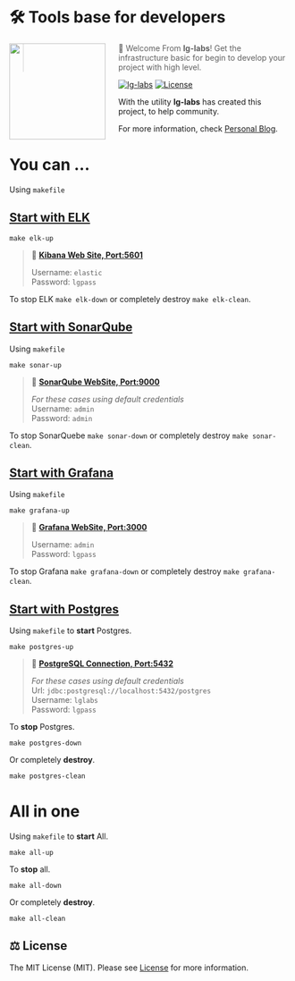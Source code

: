 # 🛠️ Tools base for developers

<img src="https://pbs.twimg.com/profile_images/1410772782238081029/VO3SPTNV_400x400.jpg" align="left" width="172px" height="172px"/>
<img align="left" width="0" height="172px" hspace="10"/>

> 👋  Welcome From **lg-labs**! Get the infrastructure basic for begin to develop your project with high level.

[![lg-labs][0]][1]
[![License][2]][3]

With the utility **lg-labs** has created this project, to help community.

For more information, check [Personal Blog][1].

# You can ...
Using `makefile`

## [Start with ELK][elk-doc]

```shell
make elk-up
```
> 👋  **[Kibana Web Site, Port:5601][kibana]**
> 
> Username: `elastic`  
> Password: `lgpass`

To stop ELK `make elk-down` or completely destroy `make elk-clean`.

## [Start with SonarQube][sonar-doc]
Using `makefile`

```shell
make sonar-up
```

> 👋  **[SonarQube WebSite, Port:9000][sonar]** 
> 
> _For these cases using default credentials_  
> Username: `admin`  
> Password: `admin`

To stop SonarQuebe `make sonar-down` or completely destroy `make sonar-clean`.


## [Start with Grafana][grafana-doc]
Using `makefile`

```shell
make grafana-up
```

> 👋  **[Grafana WebSite, Port:3000][grafana]**
>
> Username: `admin`  
> Password: `lgpass`

To stop Grafana `make grafana-down` or completely destroy `make grafana-clean`.

## [Start with Postgres][db-doc]
Using `makefile` to **start** Postgres.

```shell
make postgres-up
```

> 👋  **[PostgreSQL Connection, Port:5432][postgres]**
>
> _For these cases using default credentials_  
> Url: `jdbc:postgresql://localhost:5432/postgres`  
> Username: `lglabs`  
> Password: `lgpass`

To **stop** Postgres.
```shell
make postgres-down
```
Or completely **destroy**.
```shell
make postgres-clean
```


# All in one
Using `makefile` to **start** All.

```shell
make all-up
```

To **stop** all.
```shell
make all-down
```
Or completely **destroy**.
```shell
make all-clean
```


## ⚖️ License

The MIT License (MIT). Please see [License][3] for more information.


[0]: https://img.shields.io/badge/LgLabs-community-blue?style=flat-square
[1]: https://lufgarciaqu.medium.com
[2]: https://img.shields.io/badge/license-MIT-green?style=flat-square
[3]: LICENSE


[kibana]: http://localhost:5601
[sonar]: http://localhost:9000
[grafana]: http://localhost:3000
[postgres]: jdbc:postgresql://localhost:5432/postgres


[elk-doc]: elk/README.md
[db-doc]: databases/README.md
[sonar-doc]: sonar-qube/README.md
[grafana-doc]: grafana-loki/README.md
